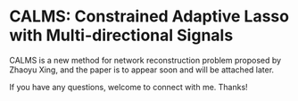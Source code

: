 # CALMS: Constrained Adaptive Lasso with Multi-directional Signals

CALMS is a new method for network reconstruction problem proposed by Zhaoyu Xing, and the paper is to appear soon and will be attached later.

If you have any questions, welcome to connect with me. Thanks!
